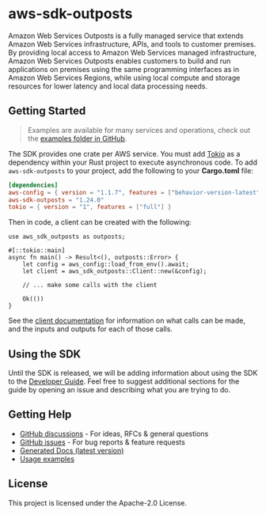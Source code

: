 # aws-sdk-outposts

Amazon Web Services Outposts is a fully managed service that extends Amazon Web Services infrastructure, APIs, and tools to customer premises. By providing local access to Amazon Web Services managed infrastructure, Amazon Web Services Outposts enables customers to build and run applications on premises using the same programming interfaces as in Amazon Web Services Regions, while using local compute and storage resources for lower latency and local data processing needs.

## Getting Started

> Examples are available for many services and operations, check out the
> [examples folder in GitHub](https://github.com/awslabs/aws-sdk-rust/tree/main/examples).

The SDK provides one crate per AWS service. You must add [Tokio](https://crates.io/crates/tokio)
as a dependency within your Rust project to execute asynchronous code. To add `aws-sdk-outposts` to
your project, add the following to your **Cargo.toml** file:

```toml
[dependencies]
aws-config = { version = "1.1.7", features = ["behavior-version-latest"] }
aws-sdk-outposts = "1.24.0"
tokio = { version = "1", features = ["full"] }
```

Then in code, a client can be created with the following:

```rust,no_run
use aws_sdk_outposts as outposts;

#[::tokio::main]
async fn main() -> Result<(), outposts::Error> {
    let config = aws_config::load_from_env().await;
    let client = aws_sdk_outposts::Client::new(&config);

    // ... make some calls with the client

    Ok(())
}
```

See the [client documentation](https://docs.rs/aws-sdk-outposts/latest/aws_sdk_outposts/client/struct.Client.html)
for information on what calls can be made, and the inputs and outputs for each of those calls.

## Using the SDK

Until the SDK is released, we will be adding information about using the SDK to the
[Developer Guide](https://docs.aws.amazon.com/sdk-for-rust/latest/dg/welcome.html). Feel free to suggest
additional sections for the guide by opening an issue and describing what you are trying to do.

## Getting Help

* [GitHub discussions](https://github.com/awslabs/aws-sdk-rust/discussions) - For ideas, RFCs & general questions
* [GitHub issues](https://github.com/awslabs/aws-sdk-rust/issues/new/choose) - For bug reports & feature requests
* [Generated Docs (latest version)](https://awslabs.github.io/aws-sdk-rust/)
* [Usage examples](https://github.com/awslabs/aws-sdk-rust/tree/main/examples)

## License

This project is licensed under the Apache-2.0 License.

